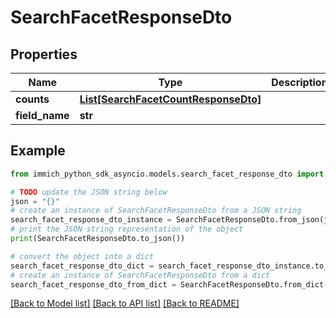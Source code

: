 # SearchFacetResponseDto


## Properties

Name | Type | Description | Notes
------------ | ------------- | ------------- | -------------
**counts** | [**List[SearchFacetCountResponseDto]**](SearchFacetCountResponseDto.md) |  | 
**field_name** | **str** |  | 

## Example

```python
from immich_python_sdk_asyncio.models.search_facet_response_dto import SearchFacetResponseDto

# TODO update the JSON string below
json = "{}"
# create an instance of SearchFacetResponseDto from a JSON string
search_facet_response_dto_instance = SearchFacetResponseDto.from_json(json)
# print the JSON string representation of the object
print(SearchFacetResponseDto.to_json())

# convert the object into a dict
search_facet_response_dto_dict = search_facet_response_dto_instance.to_dict()
# create an instance of SearchFacetResponseDto from a dict
search_facet_response_dto_from_dict = SearchFacetResponseDto.from_dict(search_facet_response_dto_dict)
```
[[Back to Model list]](../README.md#documentation-for-models) [[Back to API list]](../README.md#documentation-for-api-endpoints) [[Back to README]](../README.md)


